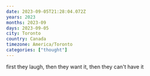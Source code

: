 ```yaml
---
date: 2023-09-05T21:28:04.072Z
years: 2023
months: 2023-09
days: 2023-09-05
city: Toronto
country: Canada
timezone: America/Toronto
categories: ["thought"]
---
```

first they laugh,
then they want it,
then they can't have it

